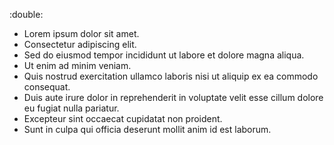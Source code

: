 :double:
* Lorem ipsum dolor sit amet.
* Consectetur adipiscing elit.
* Sed do eiusmod tempor incididunt ut labore et dolore magna aliqua.
* Ut enim ad minim veniam.
* Quis nostrud exercitation ullamco laboris nisi ut aliquip ex ea commodo consequat.
* Duis aute irure dolor in reprehenderit in voluptate velit esse cillum dolore eu fugiat nulla pariatur.
* Excepteur sint occaecat cupidatat non proident.
* Sunt in culpa qui officia deserunt mollit anim id est laborum.